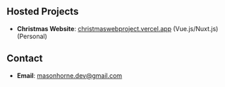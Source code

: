 ## Hosted Projects 
- **Christmas Website**: [christmaswebproject.vercel.app](https://christmaswebproject.vercel.app) (Vue.js/Nuxt.js) (Personal)
## Contact 
- **Email**: [masonhorne.dev@gmail.com](mailto:masonhorne.dev@gmail.com)

